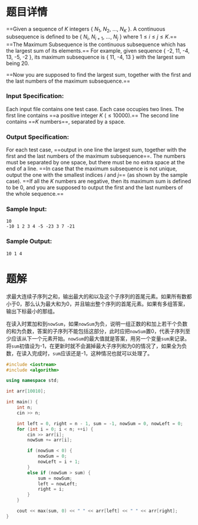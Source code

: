# 题目详情

==Given a sequence of $K$ integers { $N_1,\ N_2,\ ...,\ N_K$ }. A continuous subsequence is defined to be { $N_i, \ N_{i+1},\ ...,\ N_j$ } where $1 \le i \le j \le K$.== ==The Maximum Subsequence is the continuous subsequence which has the largest sum of its elements.== For example, given sequence { -2, 11, -4, 13, -5, -2 }, its maximum subsequence is { 11, -4, 13 } with the largest sum being 20.

==Now you are supposed to find the largest sum, together with the first and the last numbers of the maximum subsequence.==

### Input Specification:

Each input file contains one test case. Each case occupies two lines. The first line contains ==a positive integer $K$ ($\le 10000$).== The second line contains ==$K$ numbers==, separated by a space.

### Output Specification:

For each test case, ==output in one line the largest sum, together with the first and the last numbers of the maximum subsequence==. The numbers must be separated by one space, but there must be no extra space at the end of a line. ==In case that the maximum subsequence is not unique, output the one with the smallest indices $i$ and $j$== (as shown by the sample case). ==If all the $K$ numbers are negative, then its maximum sum is defined to be 0, and you are supposed to output the first and the last numbers of the whole sequence.==

### Sample Input:

    10
    -10 1 2 3 4 -5 -23 3 7 -21

### Sample Output:

    10 1 4

# 题解

求最大连续子序列之和，输出最大的和以及这个子序列的首尾元素。如果所有数都小于0，那么认为最大和为0，并且输出整个序列的首尾元素。如果有多组答案，输出下标最小的那组。



在读入时累加和到`nowSum`，如果`nowSum`为负，说明一组正数的和加上若干个负数的和为负数，答案的子序列不能包括这部分，此时应把`nowSum`置0，代表子序列至少应该从下一个元素开始。`nowSum`的最大值就是答案，用另一个变量`sum`来记录。将`sum`初值设为-1，在更新时就不会漏掉最大子序列和为0的情况了，如果全为负数，在读入完成时，`sum`应该还是-1，这种情况也就可以处理了。

```cpp
#include <iostream>
#include <algorithm>

using namespace std;

int arr[10010];

int main() {
    int n;
    cin >> n;

    int left = 0, right = n - 1, sum = -1, nowSum = 0, nowLeft = 0;
    for (int i = 0; i < n; ++i) {
        cin >> arr[i];
        nowSum += arr[i];

        if (nowSum < 0) {
            nowSum = 0;
            nowLeft = i + 1;
        }
        else if (nowSum > sum) {
            sum = nowSum;
            left = nowLeft;
            right = i;
        }
    }

    cout << max(sum, 0) << " " << arr[left] << " " << arr[right];
}
```

